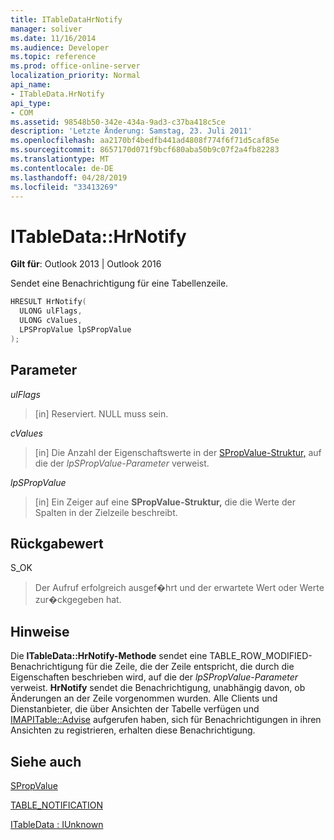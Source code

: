 ```yaml
---
title: ITableDataHrNotify
manager: soliver
ms.date: 11/16/2014
ms.audience: Developer
ms.topic: reference
ms.prod: office-online-server
localization_priority: Normal
api_name:
- ITableData.HrNotify
api_type:
- COM
ms.assetid: 98548b50-342e-434a-9ad3-c37ba418c5ce
description: 'Letzte Änderung: Samstag, 23. Juli 2011'
ms.openlocfilehash: aa2170bf4bedfb441ad4808f774f6f71d5caf85e
ms.sourcegitcommit: 8657170d071f9bcf680aba50b9c07f2a4fb82283
ms.translationtype: MT
ms.contentlocale: de-DE
ms.lasthandoff: 04/28/2019
ms.locfileid: "33413269"
---
```

# <a name="itabledatahrnotify"></a>ITableData::HrNotify

  
  
**Gilt für**: Outlook 2013 | Outlook 2016 
  
Sendet eine Benachrichtigung für eine Tabellenzeile.
  
```cpp
HRESULT HrNotify(
  ULONG ulFlags,
  ULONG cValues,
  LPSPropValue lpSPropValue
);
```

## <a name="parameters"></a>Parameter

 _ulFlags_
  
> [in] Reserviert. NULL muss sein.
    
 _cValues_
  
> [in] Die Anzahl der Eigenschaftswerte in der [SPropValue-Struktur,](spropvalue.md) auf die der  _lpSPropValue-Parameter_ verweist. 
    
 _lpSPropValue_
  
> [in] Ein Zeiger auf eine **SPropValue-Struktur,** die die Werte der Spalten in der Zielzeile beschreibt. 
    
## <a name="return-value"></a>Rückgabewert

S_OK 
  
> Der Aufruf erfolgreich ausgef�hrt und der erwartete Wert oder Werte zur�ckgegeben hat.
    
## <a name="remarks"></a>Hinweise

Die **ITableData::HrNotify-Methode** sendet eine TABLE_ROW_MODIFIED-Benachrichtigung für die Zeile, die der Zeile entspricht, die durch die Eigenschaften beschrieben wird, auf die der  _lpSPropValue-Parameter_ verweist. **HrNotify** sendet die Benachrichtigung, unabhängig davon, ob Änderungen an der Zeile vorgenommen wurden. Alle Clients und Dienstanbieter, die über Ansichten der Tabelle verfügen und [IMAPITable::Advise](imapitable-advise.md) aufgerufen haben, sich für Benachrichtigungen in ihren Ansichten zu registrieren, erhalten diese Benachrichtigung. 
  
## <a name="see-also"></a>Siehe auch



[SPropValue](spropvalue.md)
  
[TABLE_NOTIFICATION](table_notification.md)
  
[ITableData : IUnknown](itabledataiunknown.md)

